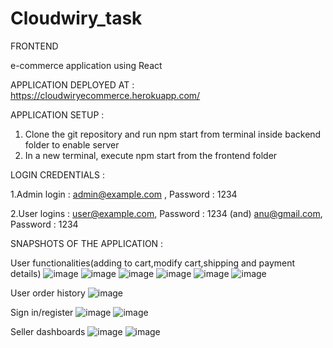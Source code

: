 # Cloudwiry_task

FRONTEND

e-commerce application using React

APPLICATION DEPLOYED AT : https://cloudwiryecommerce.herokuapp.com/

APPLICATION SETUP :

1. Clone the git repository and run npm start from terminal inside backend folder to enable server
2. In a new terminal, execute npm start from the frontend folder 


LOGIN CREDENTIALS :

1.Admin login : admin@example.com , Password : 1234

2.User logins : user@example.com, Password : 1234  (and) anu@gmail.com, Password : 1234

SNAPSHOTS OF THE APPLICATION  :

User functionalities(adding to cart,modify cart,shipping and payment details)
![image](https://user-images.githubusercontent.com/68181437/118355729-38a1a300-b58f-11eb-962d-b434662b0b60.png)
![image](https://user-images.githubusercontent.com/68181437/118355769-7acae480-b58f-11eb-9eaf-1153e1efc07f.png)
![image](https://user-images.githubusercontent.com/68181437/118355784-9930e000-b58f-11eb-9a2a-7766a051b111.png)
![image](https://user-images.githubusercontent.com/68181437/118355790-acdc4680-b58f-11eb-944f-0ee0cab2c7e7.png)
![image](https://user-images.githubusercontent.com/68181437/118356119-625bc980-b591-11eb-82ca-3b15ad2048ac.png)
![image](https://user-images.githubusercontent.com/68181437/118355799-ba91cc00-b58f-11eb-9c97-58fd1aa4ce7d.png)

User order history 
![image](https://user-images.githubusercontent.com/68181437/118356074-23c60f00-b591-11eb-8153-8ada30817faf.png)


Sign in/register
![image](https://user-images.githubusercontent.com/68181437/118356135-77385d00-b591-11eb-88f6-156fde969c0e.png)
![image](https://user-images.githubusercontent.com/68181437/118356145-83241f00-b591-11eb-825d-dbf274ecdd74.png)

Seller dashboards
![image](https://user-images.githubusercontent.com/68181437/118355809-cbdad880-b58f-11eb-8cd3-410425d1bf0d.png)
![image](https://user-images.githubusercontent.com/68181437/118355818-d6956d80-b58f-11eb-8b23-76097996174b.png)



